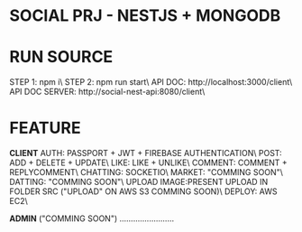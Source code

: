 # SOCIAL PRJ - NESTJS + MONGODB

# RUN SOURCE

<space>STEP 1: npm i<space>\\
<space>STEP 2: npm run start<space>\\
<space>API DOC: http://localhost:3000/client<space>\\
<space>API DOC SERVER: http://social-nest-api:8080/client<space>\\

# FEATURE

**CLIENT**
<space>AUTH: PASSPORT + JWT + FIREBASE AUTHENTICATION<space>\\
<space>POST: ADD + DELETE + UPDATE<space>\\
<space>LIKE: LIKE + UNLIKE<space>\\
<space>COMMENT: COMMENT + REPLYCOMMENT<space>\\
<space>CHATTING: SOCKETIO<space>\\
<space>MARKET: "COMMING SOON"<space>\\
<space>DATTING: "COMMING SOON"<space>\\
<space>UPLOAD IMAGE:PRESENT UPLOAD IN FOLDER SRC ("UPLOAD" ON AWS S3 COMMING SOON)<space>\\
<space>DEPLOY: AWS EC2<space>\\

**ADMIN** ("COMMING SOON")
........................
